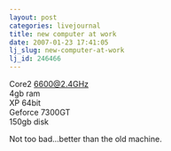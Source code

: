 ```yaml
---
layout: post
categories: livejournal
title: new computer at work
date: 2007-01-23 17:41:05
lj_slug: new-computer-at-work
lj_id: 246466
---
```

Core2 6600@2.4GHz  
4gb ram  
XP 64bit  
Geforce 7300GT  
150gb disk



Not too bad...better than the old machine.

